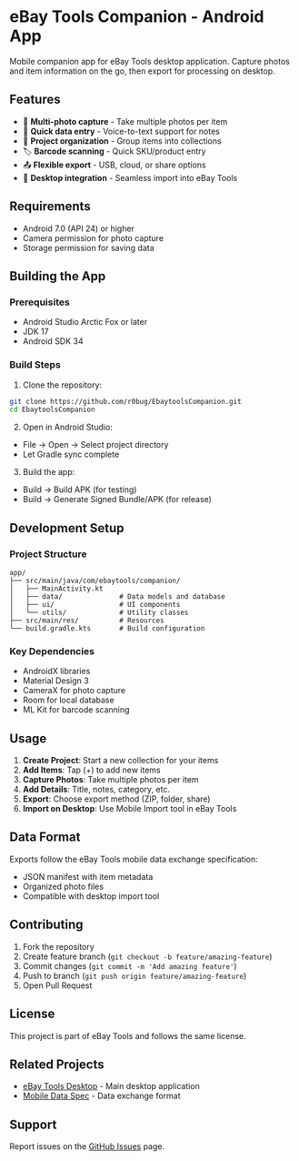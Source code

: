# eBay Tools Companion - Android App

Mobile companion app for eBay Tools desktop application. Capture photos and item information on the go, then export for processing on desktop.

## Features

- 📸 **Multi-photo capture** - Take multiple photos per item
- 📝 **Quick data entry** - Voice-to-text support for notes
- 📁 **Project organization** - Group items into collections
- 🏷️ **Barcode scanning** - Quick SKU/product entry
- 📤 **Flexible export** - USB, cloud, or share options
- 🔄 **Desktop integration** - Seamless import into eBay Tools

## Requirements

- Android 7.0 (API 24) or higher
- Camera permission for photo capture
- Storage permission for saving data

## Building the App

### Prerequisites
- Android Studio Arctic Fox or later
- JDK 17
- Android SDK 34

### Build Steps

1. Clone the repository:
```bash
git clone https://github.com/r0bug/EbaytoolsCompanion.git
cd EbaytoolsCompanion
```

2. Open in Android Studio:
- File → Open → Select project directory
- Let Gradle sync complete

3. Build the app:
- Build → Build APK (for testing)
- Build → Generate Signed Bundle/APK (for release)

## Development Setup

### Project Structure
```
app/
├── src/main/java/com/ebaytools/companion/
│   ├── MainActivity.kt
│   ├── data/              # Data models and database
│   ├── ui/                # UI components
│   └── utils/             # Utility classes
├── src/main/res/          # Resources
└── build.gradle.kts       # Build configuration
```

### Key Dependencies
- AndroidX libraries
- Material Design 3
- CameraX for photo capture
- Room for local database
- ML Kit for barcode scanning

## Usage

1. **Create Project**: Start a new collection for your items
2. **Add Items**: Tap (+) to add new items
3. **Capture Photos**: Take multiple photos per item
4. **Add Details**: Title, notes, category, etc.
5. **Export**: Choose export method (ZIP, folder, share)
6. **Import on Desktop**: Use Mobile Import tool in eBay Tools

## Data Format

Exports follow the eBay Tools mobile data exchange specification:
- JSON manifest with item metadata
- Organized photo files
- Compatible with desktop import tool

## Contributing

1. Fork the repository
2. Create feature branch (`git checkout -b feature/amazing-feature`)
3. Commit changes (`git commit -m 'Add amazing feature'`)
4. Push to branch (`git push origin feature/amazing-feature`)
5. Open Pull Request

## License

This project is part of eBay Tools and follows the same license.

## Related Projects

- [eBay Tools Desktop](https://github.com/r0bug/Ebaytools) - Main desktop application
- [Mobile Data Spec](https://github.com/r0bug/Ebaytools/blob/main/mobile/MOBILE_API_SPEC.md) - Data exchange format

## Support

Report issues on the [GitHub Issues](https://github.com/r0bug/EbaytoolsCompanion/issues) page.